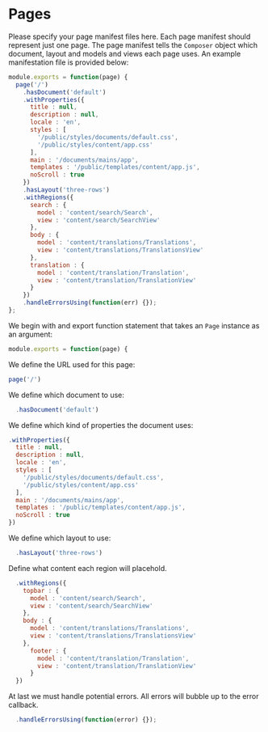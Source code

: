 Pages
=======

Please specify your page manifest files here. Each page manifest should represent just one page. The page manifest tells the `Composer` object which document, layout and models and views each page uses. An example manifestation file is provided below:
```javascript
module.exports = function(page) {
  page('/')
    .hasDocument('default')
    .withProperties({
      title : null,
      description : null,
      locale : 'en',
      styles : [
        '/public/styles/documents/default.css',
        '/public/styles/content/app.css'
      ],
      main : '/documents/mains/app',
      templates : '/public/templates/content/app.js',
      noScroll : true
    })
    .hasLayout('three-rows')
    .withRegions({
      search : {
        model : 'content/search/Search',
        view : 'content/search/SearchView'
      },
      body : {
        model : 'content/translations/Translations',
        view : 'content/translations/TranslationsView'
      },
      translation : {
        model : 'content/translation/Translation',
        view : 'content/translation/TranslationView'
      }
    })
    .handleErrorsUsing(function(err) {});
};

```
We begin with and export function statement that takes an `Page` instance as an argument:
```javascript
module.exports = function(page) {
```
We define the URL used for this page:
```javascript
page('/')
```
We define which document to use:
```javascript
  .hasDocument('default')
```
We define which kind of properties the document uses:
```javascript
.withProperties({
  title : null,
  description : null,
  locale : 'en',
  styles : [
    '/public/styles/documents/default.css',
    '/public/styles/content/app.css'
  ],
  main : '/documents/mains/app',
  templates : '/public/templates/content/app.js',
  noScroll : true
})
```
We define which layout to use:
```javascript
  .hasLayout('three-rows')
```
Define what content each region will placehold.
```javascript
  .withRegions({
    topbar : {
      model : 'content/search/Search',
      view : 'content/search/SearchView'
    },
    body : {
      model : 'content/translations/Translations',
      view : 'content/translations/TranslationsView'
    },
      footer : {
        model : 'content/translation/Translation',
        view : 'content/translation/TranslationView'
      }
  })
```
At last we must handle potential errors. All errors will bubble up to the error callback.
```javascript
  .handleErrorsUsing(function(error) {});
```

